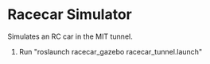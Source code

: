 Racecar Simulator
=================
Simulates an RC car in the MIT tunnel.

1. Run "roslaunch racecar_gazebo racecar_tunnel.launch"
